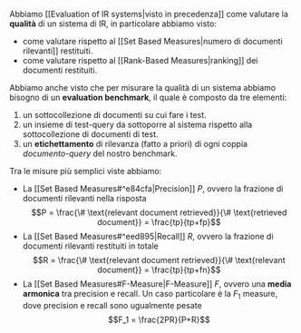 Abbiamo [[Evaluation of IR systems|visto in precedenza]] come valutare la **qualità** di un sistema di IR, in particolare abbiamo visto:
- come valutare rispetto al [[Set Based Measures|numero di documenti rilevanti]] restituiti.
- come valutare rispetto al [[Rank-Based Measures|ranking]] dei documenti restituiti.

Abbiamo anche visto che per misurare la qualità di un sistema abbiamo bisogno di un **evaluation benchmark**, il quale è composto da tre elementi:
1. un sottocollezione di documenti su cui fare i test.
2. un insieme di test-query da sottoporre al sistema rispetto alla sottocollezione di documenti di test.
3. un **etichettamento** di rilevanza (fatto a priori) di ogni coppia *documento-query* del nostro benchmark.

Tra le misure più semplici viste abbiamo:
- La [[Set Based Measures#^e84cfa|Precision]] $P$, ovvero la frazione di documenti rilevanti nella risposta $$P = \frac{\# \text{relevant document retrieved}}{\# \text{retrieved document}} = \frac{tp}{tp+fp}$$
- La [[Set Based Measures#^eed895|Recall]] $R$, ovvero la frazione di documenti rilevanti restituiti in totale $$R = \frac{\# \text{relevant document retrieved}}{\# \text{relevant document}} = \frac{tp}{tp+fn}$$
- La [[Set Based Measures#F-Measure|F-Measure]] $F$, ovvero una **media armonica** tra precision e recall. Un caso particolare è la $F_1$ measure, dove precision e recall sono ugualmente pesate $$F_1 = \frac{2PR}{P+R}$$

